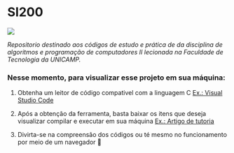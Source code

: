 # SI200

<img src = https://img.shields.io/badge/Status-Em_andamento-yellow> 

_Repositorio destinado aos códigos de estudo e prática de da disciplina de algoritmos e programação de computadores II lecionada na Faculdade de Tecnologia da UNICAMP._

### Nesse momento, para visualizar esse projeto em sua máquina:
1. Obtenha um leitor de código compativel com a linguagem C [Ex.: Visual Studio Code](https://code.visualstudio.com)

2. Após a obtenção da ferramenta, basta baixar os itens que deseja visualizar compilar e executar em sua máquina [Ex.: Artigo de tutoria](https://github.com/Wolfterro/Projetos-em-C)

3. Divirta-se na compreensão dos códigos ou té mesmo no funcionamento por meio de um navegador &#129322;
